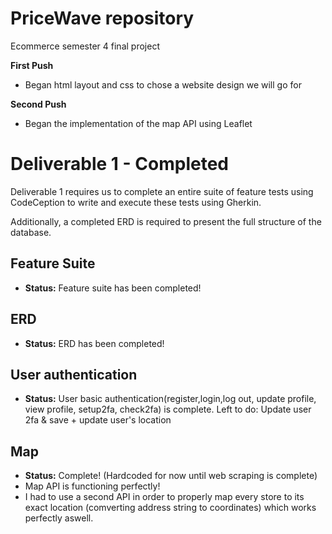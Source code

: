 # PriceWave repository 
Ecommerce semester 4 final project

**First Push**
- Began html layout and css to chose a website design we will go for

**Second Push**
- Began the implementation of the map API using Leaflet

# Deliverable 1 - **Completed**
Deliverable 1 requires us to complete an entire suite of feature tests using CodeCeption to write and execute these tests using Gherkin.

Additionally, a completed ERD is required to present the full structure of the database.

## Feature Suite
- **Status:** Feature suite has been completed!

## ERD 
- **Status:** ERD has been completed!

## User authentication
- **Status:** User basic authentication(register,login,log out, update profile, view profile, setup2fa, check2fa) is complete.
Left to do: Update user 2fa & save + update user's location

## Map 
- **Status:** Complete! (Hardcoded for now until web scraping is complete) 
- Map API is functioning perfectly!
- I had to use a second API in order to properly map every store to its exact location (comverting address string to coordinates) which works perfectly aswell.